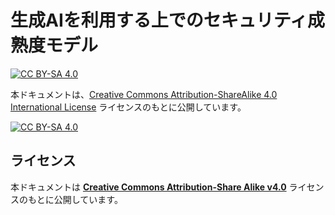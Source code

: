 # 生成AIを利用する上でのセキュリティ成熟度モデル
[![CC BY-SA 4.0][cc-by-sa-shield]][cc-by-sa]

本ドキュメントは、[Creative Commons Attribution-ShareAlike 4.0 International License][cc-by-sa] ライセンスのもとに公開しています。

[![CC BY-SA 4.0][cc-by-sa-image]][cc-by-sa]

[cc-by-sa]: http://creativecommons.org/licenses/by-sa/4.0/
[cc-by-sa-image]: https://licensebuttons.net/l/by-sa/4.0/88x31.png
[cc-by-sa-shield]: https://img.shields.io/badge/License-CC%20BY--SA%204.0-blue.svg

## ライセンス
本ドキュメントは **[Creative Commons Attribution-Share Alike v4.0](https://creativecommons.org/licenses/by-sa/4.0/)** ライセンスのもとに公開しています。